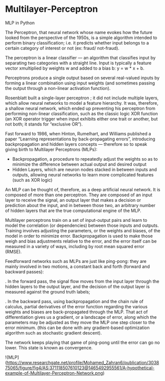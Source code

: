 # Multilayer-Perceptron
MLP in Python

The Perceptron, that neural network whose name evokes how the future looked from the perspective of the 1950s, 
is a simple algorithm intended to perform binary classification; i.e. it predicts whether input belongs to a certain 
category of interest or not (ex: fraud/ not-fraud).

The perceptron is a linear classifier — an algorithm that classifies input by separating two categories with a straight
line. Input is typically a feature vector xmultiplied by weights w and added to a bias b: y = w * x + b.

Perceptrons produce a single output based on several real-valued inputs by forming a linear combination using input
weights (and sometimes passing the output through a non-linear activation function). 

Rosenblatt built a single-layer perceptron ; it did not include multiple layers, which allow neural networks to model 
a feature hierarchy. It was, therefore, a shallow neural network, which ended up preventing his perceptron from performing
non-linear classification, such as the classic logic XOR function (an XOR operator trigger when input exhibits either one
trait or another, but not both; it stands for “exclusive OR”).

Fast forward to 1986, when Hinton, Rumelhart, and Williams published a paper “Learning representations by back-propagating
errors”, introducing backpropagation and hidden layers concepts — therefore so to speak giving birth to Multilayer 
Perceptrons (MLPs):

* Backpropagation, a procedure to repeatedly adjust the weights so as to minimize the difference between actual output
and desired output
* Hidden Layers, which are neuron nodes stacked in between inputs and outputs, allowing neural networks to learn more
complicated features (such as XOR logic)

An MLP can be thought of, therefore, as a deep artificial neural network. It is composed of more than one perceptron. 
They are composed of an input layer to receive the signal, an output layer that makes a decision or prediction about 
the input, and in between those two, an arbitrary number of hidden layers that are the true computational engine of the MLP.

Multilayer perceptrons train on a set of input-output pairs and learn to model the correlation (or dependencies) between
those inputs and outputs. Training involves adjusting the parameters, or the weights and biases, of the model in order
to minimize error. Backpropagation is used to make those weigh and bias adjustments relative to the error, and the error
itself can be measured in a variety of ways, including by root mean squared error (RMSE).

Feedforward networks such as MLPs are just like ping-pong: they are mainly involved in two motions, a constant back and
forth (forward and backward passes):

. In the forward pass, the signal flow moves from the input layer through the hidden layers to the output layer, and
the decision of the output layer is measured against the ground truth labels;

. In the backward pass, using backpropagation and the chain rule of calculus, partial derivatives of the error function
regarding the various weights and biases are back-propagated through the MLP. That act of differentiation gives us a 
gradient, or a landscape of error, along which the parameters may be adjusted as they move the MLP one step closer to
the error minimum. (this can be done with any gradient-based optimization algorithm such as stochastic gradient descent).

The network keeps playing that game of ping-pong until the error can go no lower. This state is known as convergence.

!{MLP](https://www.researchgate.net/profile/Mohamed_Zahran6/publication/303875065/figure/fig4/AS:371118507610123@1465492955561/A-hypothetical-example-of-Multilayer-Perceptron-Network.png)

